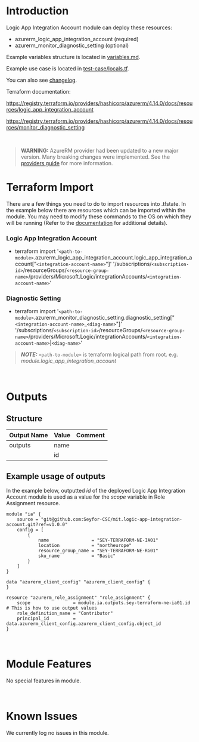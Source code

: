 # Introduction
Logic App Integration Account module can deploy these resources:
* azurerm_logic_app_integration_account (required)
* azurerm_monitor_diagnostic_setting (optional)

Example variables structure is located in [variables.md](variables.md).

Example use case is located in [test-case/locals.tf](test-case/locals.tf).

You can also see [changelog](CHANGELOG.md).

Terraform documentation:

https://registry.terraform.io/providers/hashicorp/azurerm/4.14.0/docs/resources/logic_app_integration_account

https://registry.terraform.io/providers/hashicorp/azurerm/4.14.0/docs/resources/monitor_diagnostic_setting

&nbsp;

> **WARNING:** AzureRM provider had been updated to a new major version. Many breaking changes were implemented. See the [providers guide](https://registry.terraform.io/providers/hashicorp/azurerm/latest/docs/guides/4.0-upgrade-guide) for more information.

# Terraform Import
There are a few things you need to do to import resources into .tfstate. In the example below there are resources which can be imported within the module. You may need to modify these commands to the OS on which they will be running (Refer to the [documentation](https://developer.hashicorp.com/terraform/cli/commands/import#example-import-into-resource-configured-with-for_each) for additional details).
### Logic App Integration Account
* terraform import '`<path-to-module>`.azurerm_logic_app_integration_account.logic_app_integration_account["`<integration-account-name>`"]' '/subscriptions/`<subscription-id>`/resourceGroups/`<resource-group-name>`/providers/Microsoft.Logic/integrationAccounts/`<integration-account-name>`'
### Diagnostic Setting
* terraform import '`<path-to-module>`.azurerm_monitor_diagnostic_setting.diagnostic_setting["`<integration-account-name>`_`<diag-name>`"]' '/subscriptions/`<subscription-id>`/resourceGroups/`<resource-group-name>`/providers/Microsoft.Logic/integrationAccounts/`<integration-account-name>`|`<diag-name>`'

 > **_NOTE:_** `<path-to-module>` is terraform logical path from root. e.g. _module.logic_app_integration_account_

&nbsp;

# Outputs
## Structure

| Output Name | Value | Comment |
| ----------- | ----- | ------- |
| outputs     | name  |         |
|             | id    |         |

## Example usage of outputs
In the example below, outputted _id_ of the deployed Logic App Integration Account module is used as a value for the _scope_ variable in Role Assignment resource.
```
module "ia" {
    source = "git@github.com:Seyfor-CSC/mit.logic-app-integration-account.git?ref=v1.0.0"
    config = [
        {
            name                = "SEY-TERRAFORM-NE-IA01"
            location            = "northeurope"
            resource_group_name = "SEY-TERRAFORM-NE-RG01"
            sku_name            = "Basic"
        }
    ]
}

data "azurerm_client_config" "azurerm_client_config" {
}

resource "azurerm_role_assignment" "role_assignment" {
    scope                = module.ia.outputs.sey-terraform-ne-ia01.id # This is how to use output values
    role_definition_name = "Contributor"
    principal_id         = data.azurerm_client_config.azurerm_client_config.object_id
}
```

&nbsp;

# Module Features
No special features in module.

&nbsp;  

# Known Issues
We currently log no issues in this module.